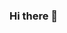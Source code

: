 ### Hi there 👋

<!--
**RakoriHijek/RakoriHijek** is a ✨ _special_ ✨ repository because its `README.md` (this file) appears on your GitHub profile.

Here are some ideas to get you started:

- 🔭 I’m currently working on nothing
- 🌱 I’m currently learning how to use github and learn C++ for Unreal engine
- 👯 I’m looking to collaborate on videogames
- 🤔 I’m looking for help with ...
- 💬 Ask me about joining the dragonwarestudios, some furry questions, and stuff
- 📫 How to reach me: dragonwarestudios2@gmail.com, at Twitter @SirHijek, or my PSN RakoriHijek
- 😄 Pronouns: he. or mr.kobold
- ⚡ Fun fact: I am a furry, but I don't really show myself, so I am invisible
-->
